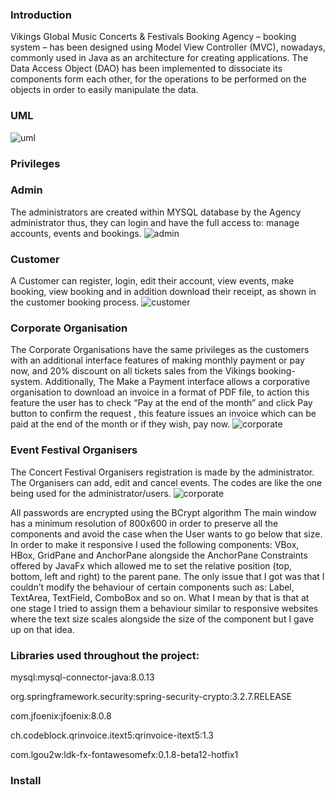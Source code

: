 ### Introduction

Vikings Global Music Concerts & Festivals Booking Agency – booking system – has been designed using Model View Controller (MVC), nowadays, commonly used in Java as an architecture for creating applications.
The Data Access Object (DAO) has been implemented to dissociate its components form each other, for the operations to be performed on the objects in order to easily manipulate the data.

### UML
![uml](https://raw.githubusercontent.com/Terkea/booking-system/master/images/uml.jpg "UML")

### Privileges

### Admin
The administrators are created within MYSQL database by the Agency administrator thus, they can login and have the full access to: manage accounts, events and bookings.
![admin](https://raw.githubusercontent.com/Terkea/booking-system/master/images/admin.png "UML")

### Customer
A Customer can register, login, edit their account, view events, make booking, view booking and in addition download their receipt, as shown in the customer booking process.
![customer](https://raw.githubusercontent.com/Terkea/booking-system/master/images/customer.png "UML")

### Corporate Organisation
The Corporate Organisations have the same privileges as the customers with an additional interface features of making monthly payment or pay now, and 20% discount on all tickets sales from the Vikings  booking-system. Additionally, The Make a Payment interface allows a corporative organisation to download an invoice in a format of PDF file, to action this feature the user has to check “Pay at the end of the month” and click Pay button to confirm the request , this feature issues an invoice which can be paid at the end of the month or if they wish, pay now.
![corporate](https://raw.githubusercontent.com/Terkea/booking-system/master/images/corporate.png "UML")

### Event Festival Organisers
The Concert Festival Organisers registration is made by the administrator. The Organisers can add, edit and cancel events. The codes are like the one being used for the administrator/users.
![corporate](https://raw.githubusercontent.com/Terkea/booking-system/master/images/organiser.png "UML")


All passwords are encrypted using the BCrypt algorithm
The main window has a minimum resolution of 800x600 in order to preserve all the components and avoid the case when the User wants to go below that size. In order to make it responsive I used the following components: VBox, HBox, GridPane and AnchorPane alongside the AnchorPane Constraints offered by JavaFx which allowed me to set the relative position (top, bottom, left and right) to the parent pane. The only issue that I got was that I couldn’t modify the behaviour of certain components such as: Label, TextArea, TextField, ComboBox and so on. What I mean by that is that at one stage I tried to assign them a behaviour similar to responsive websites where the text size scales alongside the size of the component but I gave up on that idea.

### Libraries used throughout the project:

mysql:mysql-connector-java:8.0.13

org.springframework.security:spring-security-crypto:3.2.7.RELEASE

com.jfoenix:jfoenix:8.0.8

ch.codeblock.qrinvoice.itext5:qrinvoice-itext5:1.3

com.lgou2w:ldk-fx-fontawesomefx:0.1.8-beta12-hotfix1


### Install
